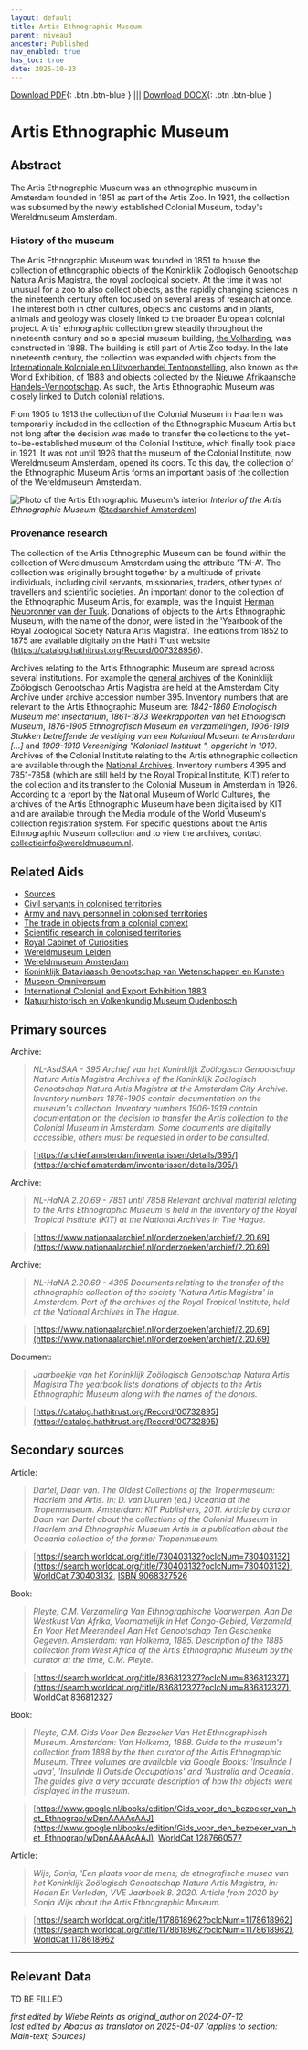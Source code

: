 ```yaml
---
layout: default
title: Artis Ethnographic Museum
parent: niveau3
ancestor: Published
nav_enabled: true
has_toc: true
date: 2025-10-23
--- 
```



[Download PDF](https://raw.githubusercontent.com/colonial-heritage/research-guides-dev/refs/heads/main/EXPORTS/published/PDF/niveau3/English/EMArtis.pdf){: .btn .btn-blue } |||    [Download DOCX](https://raw.githubusercontent.com/colonial-heritage/research-guides-dev/refs/heads/main/EXPORTS/published/DOCX/niveau3/English/EMArtis.docx){: .btn .btn-blue }


# Artis Ethnographic Museum


## Abstract

The Artis Ethnographic Museum was an ethnographic museum in Amsterdam founded in 1851 as part of the Artis Zoo. In 1921, the collection was subsumed by the newly established Colonial Museum, today's Wereldmuseum Amsterdam.

### History of the museum

The Artis Ethnographic Museum was founded in 1851 to house the collection of ethnographic objects of the Koninklijk Zoölogisch Genootschap Natura Artis Magistra, the royal zoological society. At the time it was not unusual for a zoo to also collect objects, as the rapidly changing sciences in the nineteenth century often focused on several areas of research at once. The interest both in other cultures, objects and customs and in plants, animals and geology was closely linked to the broader European colonial project. Artis' ethnographic collection grew steadily throughout the nineteenth century and so a special museum building, [the Volharding](http://www.wikidata.org/entity/Q17302628), was constructed in 1888. The building is still part of Artis Zoo today. In the late nineteenth century, the collection was expanded with objects from the [Internationale Koloniale en Uitvoerhandel Tentoonstelling](https://www.wikidata.org/entity/Q2417163), also known as the World Exhibition, of 1883 and objects collected by the [Nieuwe Afrikaansche Handels-Vennootschap](http://www.wikidata.org/entity/Q2543001). As such, the Artis Ethnographic Museum was closely linked to Dutch colonial relations.

From 1905 to 1913 the collection of the Colonial Museum in Haarlem was temporarily included in the collection of the Ethnographic Museum Artis but not long after the decision was made to transfer the collections to the yet-to-be-established museum of the Colonial Institute, which finally took place in 1921. It was not until 1926 that the museum of the Colonial Institute, now Wereldmuseum Amsterdam, opened its doors. To this day, the collection of the Ethnographic Museum Artis forms an important basis of the collection of the Wereldmuseum Amsterdam.

![Photo of the Artis Ethnographic Museum's interior](https://upload.wikimedia.org/wikipedia/commons/d/d9/Artis%2C_interieur_ethnografisch_museum_3.jpg)
_Interior of the Artis Ethnographic Museum_ ([Stadsarchief Amsterdam](https://commons.wikimedia.org/wiki/File:Artis,_interieur_ethnografisch_museum_3.jpg))

### Provenance research

The collection of the Artis Ethnographic Museum can be found within the collection of Wereldmuseum Amsterdam using the attribute 'TM-A'. The collection was originally brought together by a multitude of private individuals, including civil servants, missionaries, traders, other types of travellers and scientific societies. An important donor to the collection of the Ethnographic Museum Artis, for example, was the linguist [Herman Neubronner van der Tuuk](http://www.wikidata.org/entity/Q549882). Donations of objects to the Artis Ethnographic Museum, with the name of the donor, were listed in the 'Yearbook of the Royal Zoological Society Natura Artis Magistra'. The editions from 1852 to 1875 are available digitally on the Hathi Trust website (https://catalog.hathitrust.org/Record/007328956).

Archives relating to the Artis Ethnographic Museum are spread across several institutions. For example the [general archives](https://archief.amsterdam/inventarissen/details/395/) of the Koninklijk Zoölogisch Genootschap Artis Magistra are held at the Amsterdam City Archive under archive accession number 395. Inventory numbers that are relevant to the Artis Ethnographic Museum are: *1842-1860 Etnologisch Museum met insectarium*, *1861-1873 Weekrapporten van het Etnologisch Museum*, *1876-1905 Ethnografisch Museum en verzamelingen*, *1906-1919 Stukken betreffende de vestiging van een Koloniaal Museum te Amsterdam [...]* and *1909-1919 Vereeniging "Koloniaal Instituut ", opgericht in 1910*. Archives of the Colonial Institute relating to the Artis ethnographic collection are available through the [National Archives](https://www.nationaalarchief.nl/onderzoeken/archief/2.20.69). Inventory numbers 4395 and 7851-7858 (which are still held by the Royal Tropical Institute, KIT) refer to the collection and its transfer to the Colonial Museum in Amsterdam in 1926. According to a report by the National Museum of World Cultures, the archives of the Artis Ethnographic Museum have been digitalised by KIT and are available through the Media module of the World Museum's collection registration system. For specific questions about the Artis Ethnographic Museum collection and to view the archives, contact [collectieinfo@wereldmuseum.nl](mailto:collectieinfo@wereldmuseum.nl).


## Related Aids

 - [Sources](niveau1/English/Sources_20240501.yml)  
 - [Civil servants in colonised territories](niveau2/English/CivilServants_20240316.yml)  
 - [Army and navy personnel in colonised territories](niveau2/English/MilitaryAndNavy_20240417.yml)  
 - [The trade in objects from a colonial context](niveau2/Dutch/Trade_20240326.yml)  
 - [Scientific research in colonised territories](niveau2/English/Science_20240821.yml)  
 - [Royal Cabinet of Curiosities](niveau3/English/KKZ_20240417.yml)  
 - [Wereldmuseum Leiden](niveau3/English/WMLeiden_20240508.yml)  
 - [Wereldmuseum Amsterdam](niveau3/English/WMAmsterdam_20240809.yml)  
 - [Koninklijk Bataviaasch Genootschap van Wetenschappen en Kunsten](niveau3/English/BGKW_20240905.yml)  
 - [Museon-Omniversum](niveau3/English/Museon_20250513.yml)  
 - [International Colonial and Export Exhibition 1883](niveau3/English/Wereldtentoonstelling1883_20250602.yml)  
 - [Natuurhistorisch en Volkenkundig Museum Oudenbosch](niveau3/English/MOudenbosch_20250603.yml)  

## Primary sources

Archive:
  > *NL-AsdSAA - 395 Archief van het Koninklijk Zoölogisch Genootschap Natura Artis Magistra*
  > _Archives of the Koninklijk Zoölogisch Genootschap Natura Artis Magistra at the Amsterdam City Archive. Inventory numbers 1876-1905 contain documentation on the museum's collection. Inventory numbers 1906-1919 contain documentation on the decision to transfer the Artis collection to the Colonial Museum in Amsterdam. Some documents are digitally accessible, others must be requested in order to be consulted._  

  > [https://archief.amsterdam/inventarissen/details/395/](https://archief.amsterdam/inventarissen/details/395/)

Archive:
  > *NL-HaNA 2.20.69 - 7851 until 7858*
  > _Relevant archival material relating to the Artis Ethnographic Museum is held in the inventory of the Royal Tropical Institute (KIT) at the National Archives in The Hague._  

  > [https://www.nationaalarchief.nl/onderzoeken/archief/2.20.69](https://www.nationaalarchief.nl/onderzoeken/archief/2.20.69)

Archive:
  > *NL-HaNA 2.20.69 - 4395*
  > _Documents relating to the transfer of the ethnographic collection of the society 'Natura Artis Magistra' in Amsterdam. Part of the archives of the Royal Tropical Institute, held at the National Archives in The Hague._  

  > [https://www.nationaalarchief.nl/onderzoeken/archief/2.20.69](https://www.nationaalarchief.nl/onderzoeken/archief/2.20.69)

Document:
  > *Jaarboekje van het Koninklijk Zoölogisch Genootschap Natura Artis Magistra*
  > _The yearbook lists donations of objects to the Artis Ethnographic Museum along with the names of the donors._  

  > [https://catalog.hathitrust.org/Record/00732895](https://catalog.hathitrust.org/Record/00732895)

## Secondary sources

Article:
  > *Dartel, Daan van. The Oldest Collections of the Tropenmuseum: Haarlem and Artis. In: D. van Duuren (ed.) Oceania at the Tropenmuseum. Amsterdam: KIT Publishers, 2011.*
  > _Article by curator Daan van Dartel about the collections of the Colonial Museum in Haarlem and Ethnographic Museum Artis in a publication about the Oceania collection of the former Tropenmuseum._  

  > [https://search.worldcat.org/title/730403132?oclcNum=730403132](https://search.worldcat.org/title/730403132?oclcNum=730403132), [WorldCat 730403132](https://search.worldcat.org/title/730403132), [ISBN 9068327526](https://isbnsearch.org/isbn/9068327526)

Book:
  > *Pleyte, C.M.  Verzameling Van Ethnographische Voorwerpen, Aan De Westkust Van Afrika, Voornamelijk in Het Congo-Gebied, Verzameld, En Voor Het Meerendeel Aan Het Genootschap Ten Geschenke Gegeven. Amsterdam: van Holkema, 1885.*
  > _Description of the 1885 collection from West Africa of the Artis Ethnographic Museum by the curator at the time, C.M. Pleyte._  

  > [https://search.worldcat.org/title/836812327?oclcNum=836812327](https://search.worldcat.org/title/836812327?oclcNum=836812327), [WorldCat 836812327](https://search.worldcat.org/title/836812327)

Book:
  > *Pleyte, C.M. Gids Voor Den Bezoeker Van Het Ethnographisch Museum. Amsterdam: Van Holkema, 1888.*
  > _Guide to the museum's collection from 1888 by the then curator of the Artis Ethnographic Museum. Three volumes are available via Google Books: 'Insulinde I Java', 'Insulinde II Outside Occupations' and 'Australia and Oceania'. The guides give a very accurate description of how the objects were displayed in the museum._  

  > [https://www.google.nl/books/edition/Gids_voor_den_bezoeker_van_het_Ethnograp/wDpnAAAAcAAJ](https://www.google.nl/books/edition/Gids_voor_den_bezoeker_van_het_Ethnograp/wDpnAAAAcAAJ), [WorldCat 1287660577](https://search.worldcat.org/title/1287660577)

Article:
  > *Wijs, Sonja, 'Een plaats voor de mens; de etnografische musea van het Koninklijk Zoölogisch Genootschap Natura Artis Magistra, in: Heden En Verleden, VVE Jaarboek 8. 2020.*
  > _Article from 2020 by Sonja Wijs about the Artis Ethnographic Museum._  

  > [https://search.worldcat.org/title/1178618962?oclcNum=1178618962](https://search.worldcat.org/title/1178618962?oclcNum=1178618962), [WorldCat 1178618962](https://search.worldcat.org/title/1178618962)



---
## Relevant Data 
TO BE FILLED

_first edited by Wiebe Reints as original_author on 2024-07-12_  
_last edited by Abacus as translator on 2025-04-07
(applies to section: Main-text; Sources)_
        